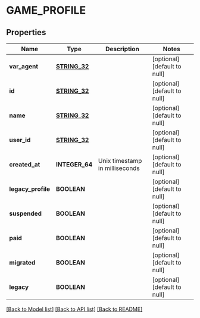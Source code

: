 # GAME_PROFILE

## Properties
Name | Type | Description | Notes
------------ | ------------- | ------------- | -------------
**var_agent** | [**STRING_32**](STRING_32.md) |  | [optional] [default to null]
**id** | [**STRING_32**](STRING_32.md) |  | [optional] [default to null]
**name** | [**STRING_32**](STRING_32.md) |  | [optional] [default to null]
**user_id** | [**STRING_32**](STRING_32.md) |  | [optional] [default to null]
**created_at** | **INTEGER_64** | Unix timestamp in milliseconds | [optional] [default to null]
**legacy_profile** | **BOOLEAN** |  | [optional] [default to null]
**suspended** | **BOOLEAN** |  | [optional] [default to null]
**paid** | **BOOLEAN** |  | [optional] [default to null]
**migrated** | **BOOLEAN** |  | [optional] [default to null]
**legacy** | **BOOLEAN** |  | [optional] [default to null]

[[Back to Model list]](../README.md#documentation-for-models) [[Back to API list]](../README.md#documentation-for-api-endpoints) [[Back to README]](../README.md)


